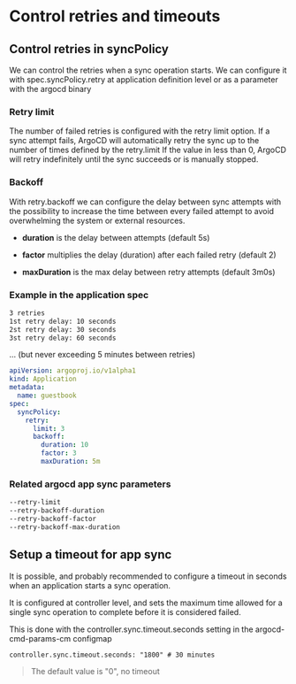 # Control retries and timeouts

## Control retries in syncPolicy

We can control the retries when a sync operation starts. We can configure it with spec.syncPolicy.retry at application definition level or as a parameter with the argocd binary

### Retry limit

The number of failed retries is configured with the retry limit option. If a sync attempt fails, ArgoCD will automatically retry the sync up to the number of times defined by the retry.limit
If the value in less than 0, ArgoCD will retry indefinitely until the sync succeeds or is manually stopped.

### Backoff

With retry.backoff we can configure the delay between sync attempts with the possibility to increase the time between every failed attempt to avoid overwhelming the system or external resources.

- **duration** is the delay between attempts (default 5s)

- **factor** multiplies the delay (duration) after each failed retry (default 2)

- **maxDuration** is the max delay between retry attempts (default 3m0s)

### Example in the application spec

```txt
3 retries
1st retry delay: 10 seconds
2st retry delay: 30 seconds
3st retry delay: 60 seconds
```

... (but never exceeding 5 minutes between retries)

```yaml
apiVersion: argoproj.io/v1alpha1
kind: Application
metadata:
  name: guestbook
spec:
  syncPolicy:
    retry:
      limit: 3
      backoff:
        duration: 10
        factor: 3 
        maxDuration: 5m
```

### Related argocd app sync parameters

```txt
--retry-limit
--retry-backoff-duration
--retry-backoff-factor
--retry-backoff-max-duration
```

## Setup a timeout for app sync

It is possible, and probably recommended to configure a timeout in seconds when an application starts a sync operation.

It is configured at controller level, and sets the maximum time allowed for a single sync operation to complete before it is considered failed.

This is done with the controller.sync.timeout.seconds setting in the argocd-cmd-params-cm configmap

```txt
controller.sync.timeout.seconds: "1800" # 30 minutes
```

> The default value is "0", no timeout
